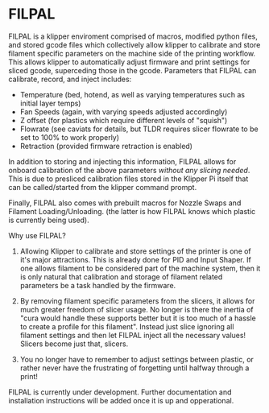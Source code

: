# FILPAL

FILPAL is a klipper enviroment comprised of macros, modified python files, and stored gcode files which collectively allow klipper to calibrate and store filament specific parameters on the machine side of the printing workflow. This allows klipper to automatically adjust firmware and print settings for sliced gcode, superceding those in the gcode. Parameters that FILPAL can calibrate, record, and inject includes:

- Temperature (bed, hotend, as well as varying temperatures such as initial layer temps)
- Fan Speeds (again, with varying speeds adjusted accordingly)
- Z offset (for plastics which require different levels of "squish")
- Flowrate (see caviats for details, but TLDR requires slicer flowrate to be set to 100% to work properly)
- Retraction (provided firmware retraction is enabled)


In addition to storing and injecting this information, FILPAL allows for onboard calibration of the above parameters *without any slicing needed*.  This is due to presliced calibration files stored in the Klipper Pi itself that can be called/started from the klipper command prompt. 

Finally, FILPAL also comes with prebuilt macros for Nozzle Swaps and Filament Loading/Unloading. (the latter is how FILPAL knows which plastic is currently being used). 


Why use FILPAL? 

1) Allowing Klipper to calibrate and store settings of the printer is one of it's major attractions. This is already done for PID and Input Shaper. If one allows filament to be considered part of the machine system, then it is only natural that calibration and storage of filament related parameters be a task handled by the firmware. 

2) By removing filament specific parameters from the slicers, it allows for much greater freedom of slicer usage. No longer is there the inertia of "cura would handle these supports better but it is too much of a hassle to create a profile for this filament". Instead just slice ignoring all filament settings and then let FILPAL inject all the necessary values! Slicers become just that, slicers. 

3) You no longer have to remember to adjust settings between plastic, or rather never have the frustrating of forgetting until halfway through a print!


FILPAL is currently under development. Further documentation and installation instructions will be added once it is up and opperational. 

